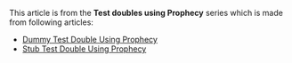 This article is from the **Test doubles using Prophecy** series which is made from following articles:

* [Dummy Test Double Using Prophecy](/dummy-test-double-using-prophecy)
* [Stub Test Double Using Prophecy](/stub-test-double-using-prophecy)
